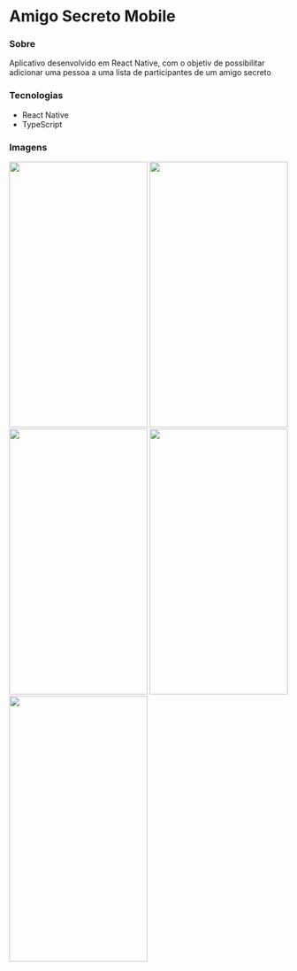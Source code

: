 # Amigo Secreto Mobile

### Sobre
Aplicativo desenvolvido em React Native, com o objetiv de possibilitar adicionar uma pessoa a uma lista de participantes de um amigo secreto

### Tecnologias
- React Native
- TypeScript

### Imagens

<div style={{display: flex}>

<img src="https://user-images.githubusercontent.com/79860302/203850683-5cafceeb-b7e7-4cbb-808c-bb8b585e1a8b.png" height="480px" width="250px" />
<img src="https://user-images.githubusercontent.com/79860302/203850704-65a10df2-22b9-433a-8a5b-87fe45f043b1.png" height="480px" width="250px" />
<img src="https://user-images.githubusercontent.com/79860302/203850714-76d379d0-71b4-49e1-b0c2-ab30adc2af04.png" height="480px" width="250px" />
<img src="https://user-images.githubusercontent.com/79860302/203850725-94434d14-4aa3-494b-ad8a-b33afb0c0107.png" height="480px" width="250px" />
<img src="https://user-images.githubusercontent.com/79860302/203850735-0fa94bea-f702-494b-af2e-6eaf61e8b93e.png" height="480px" width="250px" />

</div>
